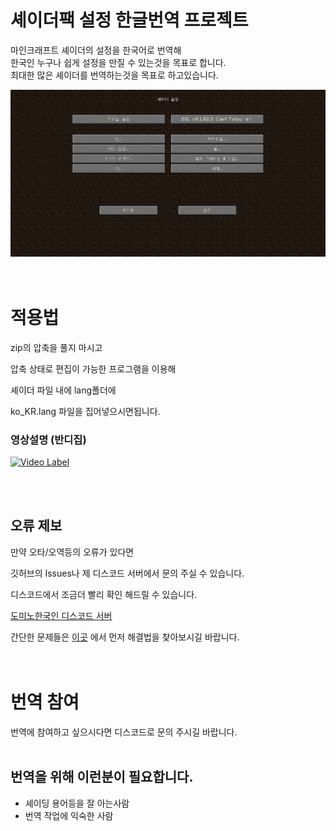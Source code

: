 # 셰이더팩 설정 한글번역 프로젝트

마인크래프트 셰이더의 설정을 한국어로 번역해  
한국인 누구나 쉽게 설정을 만질 수 있는것을 목표로 합니다.  
최대한 많은 셰이더를 번역하는것을 목표로 하고있습니다.  

![](https://github.com/DominoKorean/Shader-settings-Korean-translation/blob/main/%EB%AC%B8%EC%84%9C/%EC%9D%B4%EB%AF%B8%EC%A7%80/2023-01-12_15.03.14.png)
<br/>
<br/>
<br/>


# 적용법

zip의 압축을 풀지 마시고

압축 상태로 편집이 가능한 프로그램을 이용해

셰이더 파일 내에 lang폴더에

ko_KR.lang 파일을 집어넣으시면됩니다.


### 영상설명 (반디집)

[![Video Label](http://img.youtube.com/vi/J9eVfLGoTG8/0.jpg)](https://youtu.be/J9eVfLGoTG8)

<br/>
<br/>

## 오류 제보

만약 오타/오역등의 오류가 있다면

깃허브의 Issues나 제 디스코드 서버에서 문의 주실 수 있습니다.

디스코드에서 조금더 빨리 확인 해드릴 수 있습니다.

[도미노한국인 디스코드 서버](https://discord.gg/D5zEJx3AFE)

간단한 문제들은 [이곳](https://github.com/DominoKorean/Shader-settings-Korean-translation/wiki) 에서 먼저 해결법을 찾아보시길 바랍니다.
<br/>
<br/>
<br/>


# 번역 참여
번역에 참여하고 싶으시다면 디스코드로 문의 주시길 바랍니다.
<br/>
<br/>


## **번역을 위해 이런분이 필요합니다.**

* 셰이딩 용어등을 잘 아는사람
* 번역 작업에 익숙한 사람

